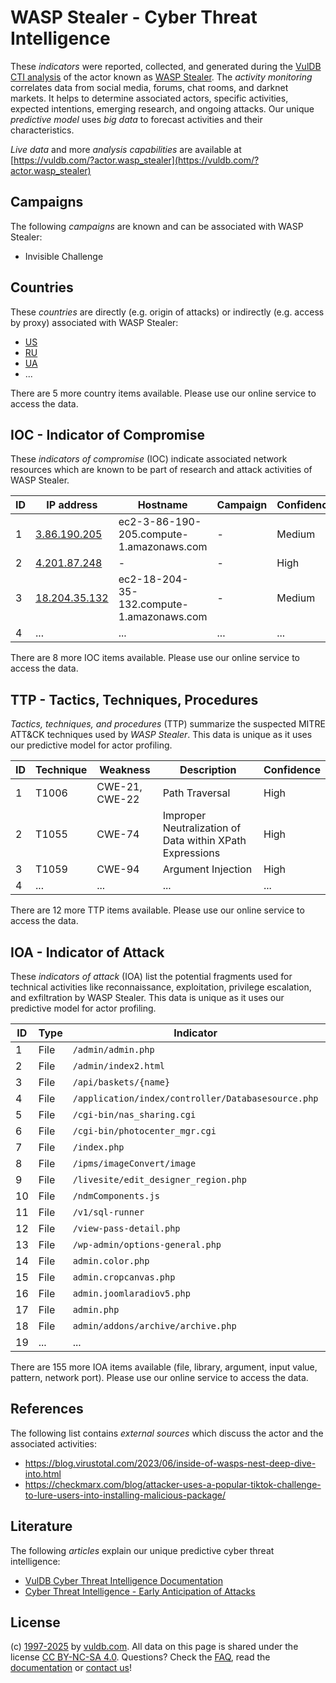 # WASP Stealer - Cyber Threat Intelligence

These _indicators_ were reported, collected, and generated during the [VulDB CTI analysis](https://vuldb.com/?kb.cti) of the actor known as [WASP Stealer](https://vuldb.com/?actor.wasp_stealer). The _activity monitoring_ correlates data from social media, forums, chat rooms, and darknet markets. It helps to determine associated actors, specific activities, expected intentions, emerging research, and ongoing attacks. Our unique _predictive model_ uses _big data_ to forecast activities and their characteristics.

_Live data_ and more _analysis capabilities_ are available at [https://vuldb.com/?actor.wasp_stealer](https://vuldb.com/?actor.wasp_stealer)

## Campaigns

The following _campaigns_ are known and can be associated with WASP Stealer:

* Invisible Challenge

## Countries

These _countries_ are directly (e.g. origin of attacks) or indirectly (e.g. access by proxy) associated with WASP Stealer:

* [US](https://vuldb.com/?country.us)
* [RU](https://vuldb.com/?country.ru)
* [UA](https://vuldb.com/?country.ua)
* ...

There are 5 more country items available. Please use our online service to access the data.

## IOC - Indicator of Compromise

These _indicators of compromise_ (IOC) indicate associated network resources which are known to be part of research and attack activities of WASP Stealer.

ID | IP address | Hostname | Campaign | Confidence
-- | ---------- | -------- | -------- | ----------
1 | [3.86.190.205](https://vuldb.com/?ip.3.86.190.205) | ec2-3-86-190-205.compute-1.amazonaws.com | - | Medium
2 | [4.201.87.248](https://vuldb.com/?ip.4.201.87.248) | - | - | High
3 | [18.204.35.132](https://vuldb.com/?ip.18.204.35.132) | ec2-18-204-35-132.compute-1.amazonaws.com | - | Medium
4 | ... | ... | ... | ...

There are 8 more IOC items available. Please use our online service to access the data.

## TTP - Tactics, Techniques, Procedures

_Tactics, techniques, and procedures_ (TTP) summarize the suspected MITRE ATT&CK techniques used by _WASP Stealer_. This data is unique as it uses our predictive model for actor profiling.

ID | Technique | Weakness | Description | Confidence
-- | --------- | -------- | ----------- | ----------
1 | T1006 | CWE-21, CWE-22 | Path Traversal | High
2 | T1055 | CWE-74 | Improper Neutralization of Data within XPath Expressions | High
3 | T1059 | CWE-94 | Argument Injection | High
4 | ... | ... | ... | ...

There are 12 more TTP items available. Please use our online service to access the data.

## IOA - Indicator of Attack

These _indicators of attack_ (IOA) list the potential fragments used for technical activities like reconnaissance, exploitation, privilege escalation, and exfiltration by WASP Stealer. This data is unique as it uses our predictive model for actor profiling.

ID | Type | Indicator | Confidence
-- | ---- | --------- | ----------
1 | File | `/admin/admin.php` | High
2 | File | `/admin/index2.html` | High
3 | File | `/api/baskets/{name}` | High
4 | File | `/application/index/controller/Databasesource.php` | High
5 | File | `/cgi-bin/nas_sharing.cgi` | High
6 | File | `/cgi-bin/photocenter_mgr.cgi` | High
7 | File | `/index.php` | Medium
8 | File | `/ipms/imageConvert/image` | High
9 | File | `/livesite/edit_designer_region.php` | High
10 | File | `/ndmComponents.js` | High
11 | File | `/v1/sql-runner` | High
12 | File | `/view-pass-detail.php` | High
13 | File | `/wp-admin/options-general.php` | High
14 | File | `admin.color.php` | High
15 | File | `admin.cropcanvas.php` | High
16 | File | `admin.joomlaradiov5.php` | High
17 | File | `admin.php` | Medium
18 | File | `admin/addons/archive/archive.php` | High
19 | ... | ... | ...

There are 155 more IOA items available (file, library, argument, input value, pattern, network port). Please use our online service to access the data.

## References

The following list contains _external sources_ which discuss the actor and the associated activities:

* https://blog.virustotal.com/2023/06/inside-of-wasps-nest-deep-dive-into.html
* https://checkmarx.com/blog/attacker-uses-a-popular-tiktok-challenge-to-lure-users-into-installing-malicious-package/

## Literature

The following _articles_ explain our unique predictive cyber threat intelligence:

* [VulDB Cyber Threat Intelligence Documentation](https://vuldb.com/?kb.cti)
* [Cyber Threat Intelligence - Early Anticipation of Attacks](https://www.scip.ch/en/?labs.20201022)

## License

(c) [1997-2025](https://vuldb.com/?kb.changelog) by [vuldb.com](https://vuldb.com/?kb.about). All data on this page is shared under the license [CC BY-NC-SA 4.0](https://creativecommons.org/licenses/by-nc-sa/4.0/). Questions? Check the [FAQ](https://vuldb.com/?kb.faq), read the [documentation](https://vuldb.com/?kb) or [contact us](https://vuldb.com/?contact)!
